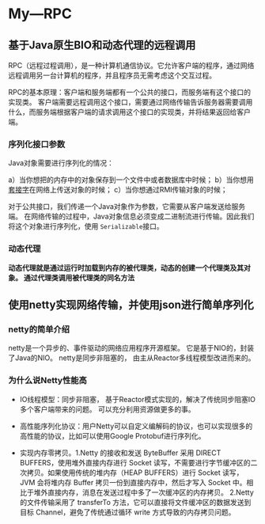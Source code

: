 # My—RPC

## 基于Java原生BIO和动态代理的远程调用

RPC（远程过程调用），是一种计算机通信协议。它允许客户端的程序，通过网络远程调用另一台计算机的程序，并且程序员无需考虑这个交互过程。

RPC的基本原理：客户端和服务端都有一个公共的接口，而服务端有这个接口的实现类。 客户端需要远程调用这个接口，需要通过网络传输告诉服务器需要调用什么，而服务端根据客户端的请求调用这个接口的实现类，并将结果返回给客户端。



###  序列化接口参数

Java对象需要进行序列化的情况：

a）当你想把的内存中的对象保存到一个文件中或者数据库中时候；
b）当你想用[套接字](http://zhidao.baidu.com/search?word=套接字&fr=qb_search_exp&ie=utf8)在网络上传送对象的时候；
c）当你想通过RMI传输对象的时候；

对于公共接口，我们传递一个Java对象作为参数，它需要从客户端发送给服务端。 在网络传输的过程中，Java对象信息必须变成二进制流进行传输。因此我们将这个对象进行序列化，使用 `Serializable`接口。 



###  动态代理

**动态代理就是通过运行时加载到内存的被代理类，动态的创建一个代理类及其对象。 通过代理类调用被代理类的同名方法**

## 使用netty实现网络传输，并使用json进行简单序列化

### netty的简单介绍

netty是一个异步的、事件驱动的网络应用程序开源框架。 它是基于NIO的，封装了Java的NIO。
netty是同步非阻塞的， 由主从Reactor多线程模型改进而来的。

### 为什么说Netty性能高
-  IO线程模型：同步非阻塞， 基于Reactor模式实现的，解决了传统同步阻塞IO多个客户端带来的问题。 可以充分利用资源做更多的事。

-  高性能序列化协议：用户Netty可以自定义编解码的协议，也可以实现很多的高性能的协议，比如可以使用Google Protobuf进行序列化。

-  实现内存零拷贝。1.Netty 的接收和发送 ByteBuffer 采用 DIRECT BUFFERS，使用堆外直接内存进行 Socket 读写，不需要进行字节缓冲区的二次拷贝。如果使用传统的堆内存（HEAP BUFFERS）进行 Socket 读写，JVM 会将堆内存 Buffer 拷贝一份到直接内存中，然后才写入 Socket 中。相比于堆外直接内存，消息在发送过程中多了一次缓冲区的内存拷贝。
   2.Netty 的文件传输采用了 transferTo 方法，它可以直接将文件缓冲区的数据发送到目标 Channel，避免了传统通过循环 write 方式导致的内存拷贝问题。



